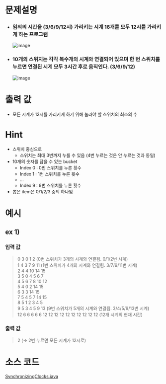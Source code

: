 # 문제설명
- ### 임의의 시간을 (3/6/9/12시) 가리키는 시계 16개를 모두 12시를 가리키게 하는 프로그램
  ![image](https://user-images.githubusercontent.com/50271884/68940953-e4760100-07e7-11ea-8747-d949f3940e4f.png)   
  
- ### 10개의 스위치는 각각 복수개의 시계와 연결되어 있으며 한 번 스위치를 누르면 연결된 시계 모두 3시간 후로 움직인다. (3/6/9/12)
  ![image](https://user-images.githubusercontent.com/50271884/68941007-05d6ed00-07e8-11ea-8e0f-d2dd53e7f4ae.png)  
  
# 출력 값
- 모든 시계가 12시를 가리키게 하기 위해 눌러야 할 스위치의 최소의 수

# Hint  
- 스위치 중심으로 
  - 스위치는 최대 3번까지 누를 수 있음 (4번 누르는 것은 안 누르는 것과 동일)  
- 10개의 숫자를 담을 수 있는 bucket   
  - Index 0 : 0번 스위치를 누른 횟수   
  - Index 1 : 1번 스위치를 누른 횟수   
  - …   
  - Index 9 : 9번 스위치를 누른 횟수  
- 뽑은 item은 0/1/2/3 중의 하나임  

# 예시
## ex 1)
### 입력 값
> 0 3 0 1 2 (0번 스위치가 3개의 시계와 연결됨. 0/1/2번 시계)   
> 1 4 3 7 9 11 (1번 스위치가 4개의 시계와 연결됨. 3/7/9/11번 시계)   
> 2 4 4 10 14 15   
> 3 5 0 4 5 6 7   
> 4 5 6 7 8 10 12   
> 5 4 0 2 14 15   
> 6 3 3 14 15  
> 7 5 4 5 7 14 15   
> 8 5 1 2 3 4 5   
> 9 5 3 4 5 9 13 (9번 스위치가 5개의 시계와 연결됨. 3/4/5/9/13번 시계)   
> 12 6 6 6 6 6 12 12 12 12 12 12 12 12 12 12 (12개 시계의 현재 시간)   
  
### 출력 값
> 2 (→ 2번 누르면 모든 시계가 12시로)

# 소스 코드
[SynchronizingClocks.java](https://github.com/yejineer/Study/tree/master/Algorithm/Lab/6/SynchronizingClocks.java)
